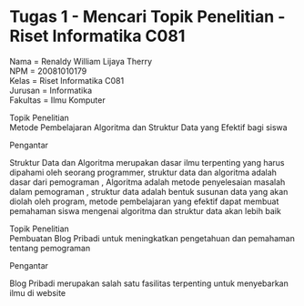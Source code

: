 # Tugas 1 - Mencari Topik Penelitian - Riset Informatika C081

Nama = Renaldy William Lijaya Therry <br/>
NPM = 20081010179 <br/>
Kelas = Riset Informatika C081 <br/>
Jurusan = Informatika <br />
Fakultas = Ilmu Komputer <br />

Topik Penelitian  <br />
Metode Pembelajaran Algoritma dan Struktur Data yang Efektif bagi siswa

Pengantar  <br />
<p> Struktur Data dan Algoritma merupakan dasar ilmu terpenting yang harus dipahami oleh seorang programmer, struktur data dan algoritma adalah dasar dari pemograman , 
    Algoritma adalah metode penyelesaian masalah dalam pemograman , struktur data adalah bentuk susunan data yang akan diolah oleh program, metode pembelajaran yang efektif
    dapat membuat pemahaman siswa mengenai algoritma dan struktur data akan lebih baik </p>


Topik Penelitian  <br />
Pembuatan Blog Pribadi untuk meningkatkan pengetahuan dan pemahaman tentang pemograman

Pengantar  <br />
<p> Blog Pribadi merupakan salah satu fasilitas terpenting untuk menyebarkan ilmu di website </p>

